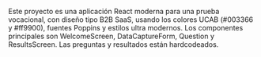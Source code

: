 <!-- Use this file to provide workspace-specific custom instructions to Copilot. For more details, visit https://code.visualstudio.com/docs/copilot/copilot-customization#_use-a-githubcopilotinstructionsmd-file -->

Este proyecto es una aplicación React moderna para una prueba vocacional, con diseño tipo B2B SaaS, usando los colores UCAB (#003366 y #ff9900), fuentes Poppins y estilos ultra modernos. Los componentes principales son WelcomeScreen, DataCaptureForm, Question y ResultsScreen. Las preguntas y resultados están hardcodeados.
